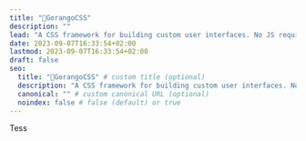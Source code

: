 ```yaml
---
title: "🦈GorangoCSS"
description: ""
lead: "A CSS framework for building custom user interfaces. No JS required!"
date: 2023-09-07T16:33:54+02:00
lastmod: 2023-09-07T16:33:54+02:00
draft: false
seo:
  title: "🦈GorangoCSS" # custom title (optional)
  description: "A CSS framework for building custom user interfaces. No JS required!" # custom description (recommended)
  canonical: "" # custom canonical URL (optional)
  noindex: false # false (default) or true
---
```


Tess
